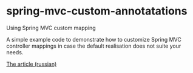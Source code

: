 # spring-mvc-custom-annotatations
Using Spring MVC custom mapping

A simple example code to demonstrate how to customize Spring MVC
controller mappings in case the default realisation does not suite your needs.

[The article (russian)](https://habr.com/)
